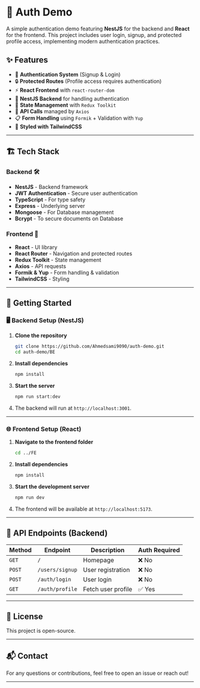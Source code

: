 # 🚀 Auth Demo

A simple authentication demo featuring **NestJS** for the backend and **React** for the frontend. This project includes user login, signup, and protected profile access, implementing modern authentication practices.

## ✨ Features

- 🔐 **Authentication System** (Signup & Login)  
- 🔒 **Protected Routes** (Profile access requires authentication)  
- ⚡ **React Frontend** with `react-router-dom`  
- 🚀 **NestJS Backend** for handling authentication  
- 🌊 **State Management** with `Redux Toolkit`  
- 🔄 **API Calls** managed by `Axios`  
- 📋 **Form Handling** using `Formik` + Validation with `Yup`  
- 🎨 **Styled with TailwindCSS**  

---

## 🏗 Tech Stack

### Backend 🛠  
- **NestJS** - Backend framework  
- **JWT Authentication** - Secure user authentication  
- **TypeScript** - For type safety  
- **Express** - Underlying server  
- **Mongoose** - For Database management 
- **Bcrypt** - To secure documents on Database 


### Frontend 🎨  
- **React** - UI library  
- **React Router** - Navigation and protected routes  
- **Redux Toolkit** - State management  
- **Axios** - API requests  
- **Formik & Yup** - Form handling & validation  
- **TailwindCSS** - Styling  

---

## 🚀 Getting Started

### 🖥 Backend Setup (NestJS)
1. **Clone the repository**  
   ```sh
   git clone https://github.com/Ahmedsami9090/auth-demo.git
   cd auth-demo/BE
   ```
2. **Install dependencies**  
   ```sh
   npm install
   ```
3. **Start the server**  
   ```sh
   npm run start:dev
   ```
4. The backend will run at `http://localhost:3001`.  

---

### 🌐 Frontend Setup (React)
1. **Navigate to the frontend folder**  
   ```sh
   cd ../FE
   ```
2. **Install dependencies**  
   ```sh
   npm install
   ```
3. **Start the development server**  
   ```sh
   npm run dev
   ```
4. The frontend will be available at `http://localhost:5173`.  

---

## 🔑 API Endpoints (Backend)
| Method | Endpoint      | Description         | Auth Required |
|--------|-------------|---------------------|--------------|
| `GET`  | `/`          |   Homepage          | ❌ No |
| `POST` | `/users/signup`| User registration | ❌ No |
| `POST` | `/auth/login` | User login         | ❌ No |
| `GET`  | `/auth/profile` | Fetch user profile | ✅ Yes |

---


## 📜 License  
This project is open-source.  

---

## 📬 Contact  
For any questions or contributions, feel free to open an issue or reach out!  

---
